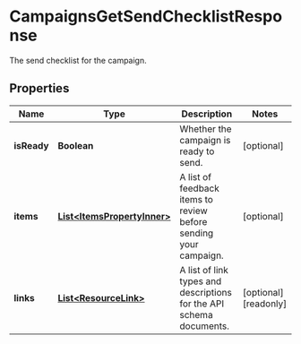 

# CampaignsGetSendChecklistResponse

The send checklist for the campaign.

## Properties

| Name | Type | Description | Notes |
|------------ | ------------- | ------------- | -------------|
|**isReady** | **Boolean** | Whether the campaign is ready to send. |  [optional] |
|**items** | [**List&lt;ItemsPropertyInner&gt;**](ItemsPropertyInner.md) | A list of feedback items to review before sending your campaign. |  [optional] |
|**links** | [**List&lt;ResourceLink&gt;**](ResourceLink.md) | A list of link types and descriptions for the API schema documents. |  [optional] [readonly] |




